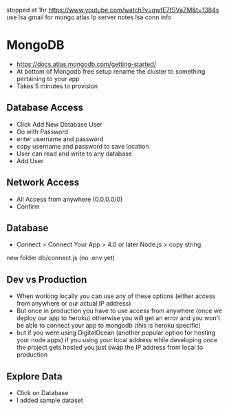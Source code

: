 stopped at 1hr
https://www.youtube.com/watch?v=qwfE7fSVaZM&t=1384s
use lsa gmail for mongo atlas
lp server notes lsa conn info

# MongoDB
* https://docs.atlas.mongodb.com/getting-started/
* At bottom of Mongodb free setup rename the cluster to something pertaining to your app
* Takes 5 minutes to provision

## Database Access
* Click Add New Database User
* Go with Password
* enter username and password
* copy username and password to save location
* User can read and write to any database
* Add User

## Network Access
* All Access from anywhere (0.0.0.0/0)
* Confirm

## Database
* Connect > Connect Your App > 4.0 or later Node.js > copy string

new folder
db/connect.js
(no .env yet)

## Dev vs Production
* When working locally you can use any of these options (either access from anywhere or our actual IP address)
* But once in production you have to use access from anywhere (once we deploy our app to heroku) otherwise you will get an error and you won't be able to connect your app to mongodb (this is heroku specific)
* but if you were using DigitalOcean (another popular option for hosting your node apps) if you using your local address while developing once the project gets hosted you just swap the IP address from local to production

## Explore Data 
* Click on Database
* I added sample dataset

